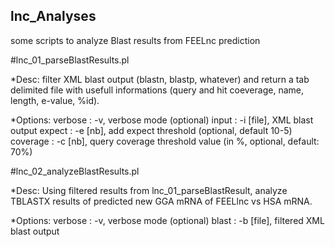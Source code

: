 ## lnc_Analyses
some scripts to analyze Blast results from FEELnc prediction

#lnc_01_parseBlastResults.pl

*Desc: filter XML blast output (blastn, blastp, whatever) and return a tab delimited file with usefull informations (query and hit coeverage, name, length, e-value, %id).

*Options:
	verbose  : -v, verbose mode (optional)
	input    : -i [file], XML blast output
	expect   : -e [nb], add expect threshold (optional, default 10-5)
	coverage : -c [nb], query coverage threshold value (in %, optional, default: 70%)

#lnc_02_analyzeBlastResults.pl

*Desc: Using filtered results from lnc_01_parseBlastResult, analyze TBLASTX results of predicted new GGA mRNA of FEELlnc vs HSA mRNA.

*Options:
	verbose  : -v, verbose mode (optional)
	blast    : -b [file], filtered XML blast output
